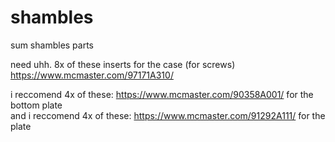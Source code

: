 # shambles
sum shambles parts


  need uhh. 8x of these inserts for the case (for screws) https://www.mcmaster.com/97171A310/  

  i reccomend 4x of these: https://www.mcmaster.com/90358A001/ for the bottom plate  
  and i reccomend 4x of these: https://www.mcmaster.com/91292A111/ for the plate
